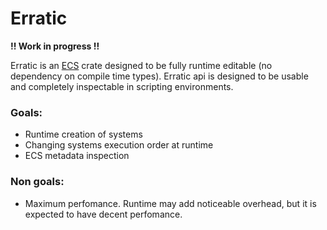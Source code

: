 # Erratic

**!! Work in progress !!**

Erratic is an [ECS](https://en.wikipedia.org/wiki/Entity_component_system) crate designed to be fully runtime editable (no dependency on compile time types). Erratic api is designed to be usable and completely inspectable in scripting environments.

### Goals:
* Runtime creation of systems
* Changing systems execution order at runtime
* ECS metadata inspection

### Non goals:
* Maximum perfomance. Runtime may add noticeable overhead, but it is expected to have decent perfomance.
